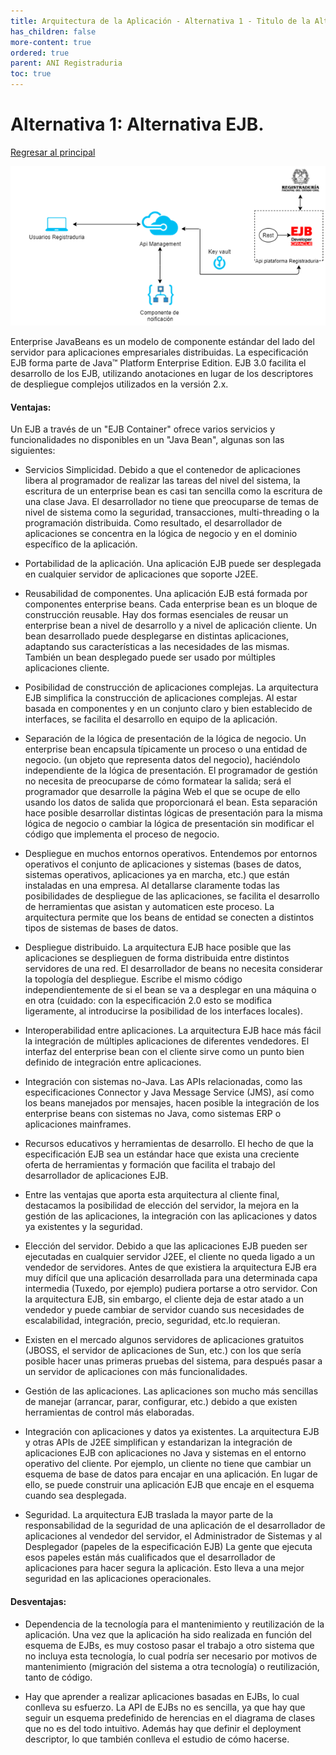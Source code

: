 ```yaml
---
title: Arquitectura de la Aplicación - Alternativa 1 - Titulo de la Alternativa
has_children: false
more-content: true
ordered: true
parent: ANI Registraduria 
toc: true
---
```


# Alternativa 1: Alternativa EJB.

[Regresar al principal](../../plantilla-arquitectura-aplicacion.html)

![Imagen](../4-alternativas-de-solucion/recursos/img/Diagrama-Alternativa1.jpg)

Enterprise JavaBeans es un modelo de componente estándar del lado del servidor para aplicaciones empresariales distribuidas. La especificación EJB forma parte de Java™ Platform Enterprise Edition.
EJB 3.0 facilita el desarrollo de los EJB, utilizando anotaciones en lugar de los descriptores de despliegue complejos utilizados en la versión 2.x. 

#### Ventajas:

Un EJB a través de un "EJB Container" ofrece varios servicios y funcionalidades no disponibles en un "Java Bean", algunas son las siguientes:

- Servicios Simplicidad. Debido a que el contenedor de aplicaciones libera al programador de realizar las tareas del nivel del sistema, la escritura de un enterprise bean es casi tan sencilla como la escritura de una clase Java. El desarrollador no tiene que preocuparse de temas de nivel de sistema como la seguridad, transacciones, multi-threading o la programación distribuida. Como resultado, el desarrollador de aplicaciones se concentra en la lógica de negocio y en el dominio específico de la aplicación.

- Portabilidad de la aplicación. Una aplicación EJB puede ser desplegada en cualquier servidor de aplicaciones que soporte J2EE.

-	Reusabilidad de componentes. Una aplicación EJB está formada por componentes enterprise beans. Cada enterprise bean es un bloque de construcción reusable. Hay dos formas esenciales de reusar un enterprise bean a nivel de desarrollo y a nivel de aplicación cliente. Un bean desarrollado puede desplegarse en distintas aplicaciones, adaptando sus características a las necesidades de las mismas. También un bean desplegado puede ser usado por múltiples aplicaciones cliente.

-	Posibilidad de construcción de aplicaciones complejas. La arquitectura EJB simplifica la construcción de aplicaciones complejas. Al estar basada en componentes y en un conjunto claro y bien establecido de interfaces, se facilita el desarrollo en equipo de la aplicación.

-	Separación de la lógica de presentación de la lógica de negocio. Un enterprise bean encapsula típicamente un proceso o una entidad de negocio. (un objeto que representa datos del negocio), haciéndolo independiente de la lógica de presentación. El programador de gestión no necesita de preocuparse de cómo formatear la salida; será el programador que desarrolle la página Web el que se ocupe de ello usando los datos de salida que proporcionará el bean. Esta separación hace posible desarrollar distintas lógicas de presentación para la misma lógica de negocio o cambiar la lógica de presentación sin modificar el código que implementa el proceso de negocio.

-	Despliegue en muchos entornos operativos. Entendemos por entornos operativos el conjunto de aplicaciones y sistemas (bases de datos, sistemas operativos, aplicaciones ya en marcha, etc.) que están instaladas en una empresa. Al detallarse claramente todas las posibilidades de despliegue de las aplicaciones, se facilita el desarrollo de herramientas que asistan y automaticen este proceso. La arquitectura permite que los beans de entidad se conecten a distintos tipos de sistemas de bases de datos.

-	Despliegue distribuido. La arquitectura EJB hace posible que las aplicaciones se desplieguen de forma distribuida entre distintos servidores de una red. El desarrollador de beans no necesita considerar la topología del despliegue. Escribe el mismo código independientemente de si el bean se va a desplegar en una máquina o en otra (cuidado: con la especificación 2.0 esto se modifica ligeramente, al introducirse la posibilidad de los interfaces locales).

-	Interoperabilidad entre aplicaciones. La arquitectura EJB hace más fácil la integración de múltiples aplicaciones de diferentes vendedores. El interfaz del enterprise bean con el cliente sirve como un punto bien definido de integración entre aplicaciones.

-	Integración con sistemas no-Java. Las APIs relacionadas, como las especificaciones Connector y Java Message Service (JMS), así como los beans manejados por mensajes, hacen posible la integración de los enterprise beans con sistemas no Java, como sistemas ERP o aplicaciones mainframes.

-	Recursos educativos y herramientas de desarrollo. El hecho de que la especificación EJB sea un estándar hace que exista una creciente oferta de herramientas y formación que facilita el trabajo del desarrollador de aplicaciones EJB.

-	Entre las ventajas que aporta esta arquitectura al cliente final, destacamos la posibilidad de elección del servidor, la mejora en la gestión de las aplicaciones, la integración con las aplicaciones y datos ya existentes y la seguridad.

-	Elección del servidor. Debido a que las aplicaciones EJB pueden ser ejecutadas en cualquier servidor J2EE, el cliente no queda ligado a un vendedor de servidores. Antes de que existiera la arquitectura EJB era muy difícil que una aplicación desarrollada para una determinada capa intermedia (Tuxedo, por ejemplo) pudiera portarse a otro servidor. Con la arquitectura EJB, sin embargo, el cliente deja de estar atado a un vendedor y puede cambiar de servidor cuando sus necesidades de escalabilidad, integración, precio, seguridad, etc.lo requieran.

-	Existen en el mercado algunos servidores de aplicaciones gratuitos (JBOSS, el servidor de aplicaciones de Sun, etc.) con los que sería posible hacer unas primeras pruebas del sistema, para después pasar a un servidor de aplicaciones con más funcionalidades.

-	Gestión de las aplicaciones. Las aplicaciones son mucho más sencillas de manejar (arrancar, parar, configurar, etc.) debido a que existen herramientas de control más elaboradas.

-	Integración con aplicaciones y datos ya existentes. La arquitectura EJB y otras APIs de J2EE simplifican y estandarizan la integración de aplicaciones EJB con aplicaciones no Java y sistemas en el entorno operativo del cliente. Por ejemplo, un cliente no tiene que cambiar un esquema de base de datos para encajar en una aplicación. En lugar de ello, se puede construir una aplicación EJB que encaje en el esquema cuando sea desplegada.

-	Seguridad. La arquitectura EJB traslada la mayor parte de la responsabilidad de la seguridad de una aplicación de el desarrollador de aplicaciones al vendedor del servidor, el Administrador de Sistemas y al Desplegador (papeles de la especificación EJB) La gente que ejecuta esos papeles están más cualificados que el desarrollador de aplicaciones para hacer segura la aplicación. Esto lleva a una mejor seguridad en las aplicaciones operacionales.

#### Desventajas:

-  Dependencia de la tecnología para el mantenimiento y reutilización de la aplicación. Una vez que la aplicación ha sido realizada en función del esquema de EJBs, es muy costoso pasar el trabajo a otro sistema que no incluya esta tecnología, lo cual podría ser necesario por motivos de mantenimiento (migración del sistema a otra tecnología) o reutilización, tanto de código.

-	Hay que aprender a realizar aplicaciones basadas en EJBs, lo cual conlleva su esfuerzo. La API de EJBs no es sencilla, ya que hay que seguir un esquema predefinido de herencias en el diagrama de clases que no es del todo intuitivo. Además hay que definir el deployment descriptor, lo que también conlleva el estudio de cómo hacerse.